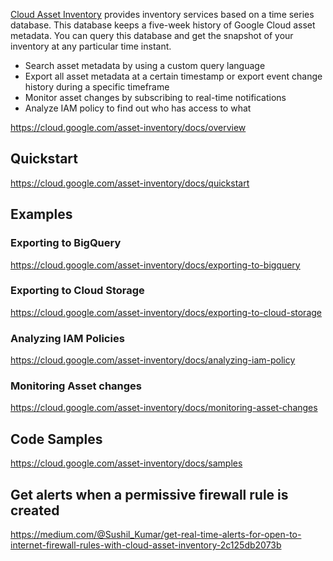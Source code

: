 
[Cloud Asset Inventory](  https://cloud.google.com/asset-inventory/docs  ) provides inventory services based on a time series database. This database keeps a five-week history of Google Cloud asset metadata. You can query this database and get the snapshot of your inventory at any particular time instant.

- Search asset metadata by using a custom query language
- Export all asset metadata at a certain timestamp or export event change history during a specific timeframe
- Monitor asset changes by subscribing to real-time notifications
- Analyze IAM policy to find out who has access to what

https://cloud.google.com/asset-inventory/docs/overview

## Quickstart

https://cloud.google.com/asset-inventory/docs/quickstart

## Examples

### Exporting to BigQuery

https://cloud.google.com/asset-inventory/docs/exporting-to-bigquery

### Exporting to Cloud Storage

https://cloud.google.com/asset-inventory/docs/exporting-to-cloud-storage

### Analyzing IAM Policies

https://cloud.google.com/asset-inventory/docs/analyzing-iam-policy


### Monitoring Asset changes

https://cloud.google.com/asset-inventory/docs/monitoring-asset-changes

## Code Samples

https://cloud.google.com/asset-inventory/docs/samples

## Get alerts when a permissive firewall rule  is created 

https://medium.com/@Sushil_Kumar/get-real-time-alerts-for-open-to-internet-firewall-rules-with-cloud-asset-inventory-2c125db2073b

